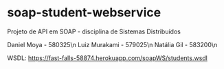 # soap-student-webservice
Projeto de API em SOAP - disciplina de Sistemas Distribuídos

Daniel Moya - 580325\n
Luiz Murakami - 579025\n
Natália Gil - 583200\n

WSDL: https://fast-falls-58874.herokuapp.com/soapWS/students.wsdl
